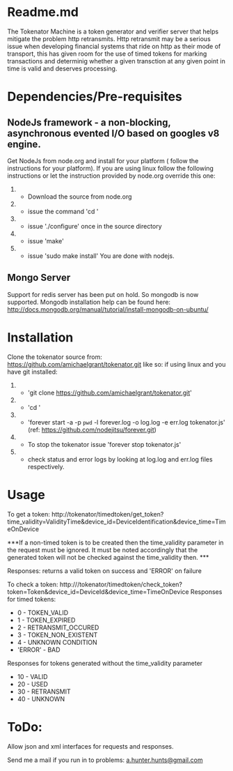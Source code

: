 Readme.md
==============================================
The Tokenator Machine is a token generator and verifier server that helps mitigate the problem 
http retransmits. Http retransmit may be a serious issue when developing financial systems that 
ride on http as their mode of transport, this has given room for the use of timed tokens for marking 
transactions and determinig whether a given transction at any given point in time is valid and deserves processing.

Dependencies/Pre-requisites
===========================
NodeJs framework - a non-blocking, asynchronous evented I/O based on googles v8 engine.
----------------
Get NodeJs from node.org and install for your platform ( follow the instructions for your platform).
If you are using linux follow the following instructions or let the instruction provided by node.org override this one:

1. - Download the source from node.org
2. - issue the command 'cd <downloaded-source-directory>'
3. - issue './configure' once in the source directory
4. - issue 'make'
5. - issue 'sudo make install'
You are done with nodejs.
				  

<!-- Redis Server - a blazing fast key value pair database;
------------
The process for installing Redis is pretty much the same as nodejs:
Issue this commands at the command prompt:

$ wget http://redis.googlecode.com/files/redis-2.4.17.tar.gz
$ tar xzf redis-2.4.17.tar.gz
$ cd redis-2.4.17
$ make

To start Redis server:
$ src/redis-server

ref: http://redis.io/download -->

Mongo Server
------------
Support for redis server has been put on hold.
So mongodb is now supported.
Mongodb installation help can be found here:
http://docs.mongodb.org/manual/tutorial/install-mongodb-on-ubuntu/

Installation
==============
Clone the tokenator source from: https://github.com/amichaelgrant/tokenator.git like so:
if using linux and you have git installed:

1. - 'git clone https://github.com/amichaelgrant/tokenator.git'
2. - 'cd <cloned-source-directory>'
3. - 'forever start -a -p `pwd` -l forever.log -o log.log -e err.log tokenator.js'
	(ref: https://github.com/nodejitsu/forever.git)
4. - To stop the tokenator issue 'forever stop tokenator.js'
5. - check status and error logs by looking at log.log and err.log files respectively.


Usage
=======
To get a token:
http://tokenator/timedtoken/get_token?time_validity=ValidityTime&device_id=DeviceIdentification&device_time=TimeOnDevice

***If a non-timed token is to be created then the time_validity parameter in the request must be ignored. 
It must be noted accordingly that the generated token will not be checked against the time_validity then. *** 

Responses:
returns a valid token on success and 'ERROR' on failure

To check a token:
http:///tokenator/timedtoken/check_token?token=Token&device_id=DeviceId&device_time=TimeOnDevice
Responses for timed tokens:
* 0 - TOKEN_VALID
* 1 - TOKEN_EXPIRED
* 2 - RETRANSMIT_OCCURED
* 3 - TOKEN_NON_EXISTENT
* 4 - UNKNOWN CONDITION
* 'ERROR' - BAD 

Responses for tokens generated without the time_validity parameter 
* 10 -	VALID   	
* 20 -	USED 
* 30 -	RETRANSMIT
* 40 -	UNKNOWN


ToDo:
=====
Allow json and xml interfaces for requests and responses.


Send me a mail if you run in to problems: a.hunter.hunts@gmail.com